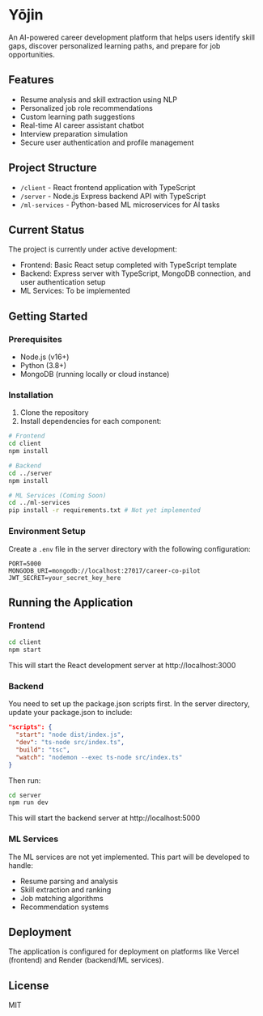 # Yōjin

An AI-powered career development platform that helps users identify skill gaps, discover personalized learning paths, and prepare for job opportunities.

## Features

- Resume analysis and skill extraction using NLP
- Personalized job role recommendations
- Custom learning path suggestions
- Real-time AI career assistant chatbot
- Interview preparation simulation
- Secure user authentication and profile management

## Project Structure

- `/client` - React frontend application with TypeScript
- `/server` - Node.js Express backend API with TypeScript
- `/ml-services` - Python-based ML microservices for AI tasks

## Current Status

The project is currently under active development:
- Frontend: Basic React setup completed with TypeScript template
- Backend: Express server with TypeScript, MongoDB connection, and user authentication setup
- ML Services: To be implemented

## Getting Started

### Prerequisites

- Node.js (v16+)
- Python (3.8+)
- MongoDB (running locally or cloud instance)

### Installation

1. Clone the repository
2. Install dependencies for each component:

```bash
# Frontend
cd client
npm install

# Backend
cd ../server
npm install

# ML Services (Coming Soon)
cd ../ml-services
pip install -r requirements.txt # Not yet implemented
```

### Environment Setup

Create a `.env` file in the server directory with the following configuration:

```
PORT=5000
MONGODB_URI=mongodb://localhost:27017/career-co-pilot
JWT_SECRET=your_secret_key_here
```

## Running the Application

### Frontend

```bash
cd client
npm start
```
This will start the React development server at http://localhost:3000

### Backend

You need to set up the package.json scripts first. In the server directory, update your package.json to include:

```json
"scripts": {
  "start": "node dist/index.js",
  "dev": "ts-node src/index.ts",
  "build": "tsc",
  "watch": "nodemon --exec ts-node src/index.ts"
}
```

Then run:

```bash
cd server
npm run dev
```
This will start the backend server at http://localhost:5000

### ML Services

The ML services are not yet implemented. This part will be developed to handle:
- Resume parsing and analysis
- Skill extraction and ranking
- Job matching algorithms
- Recommendation systems

## Deployment

The application is configured for deployment on platforms like Vercel (frontend) and Render (backend/ML services).

## License

MIT

